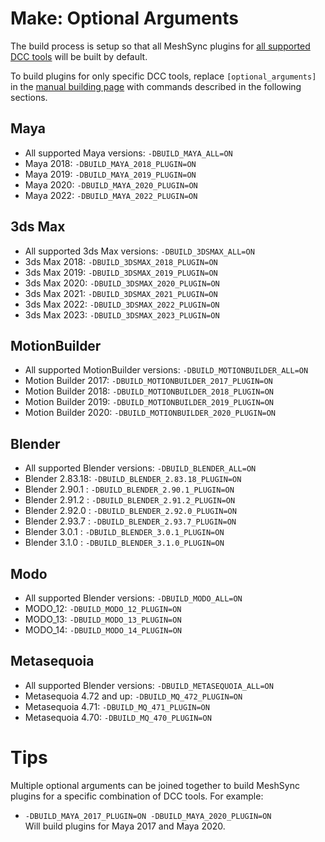 # Make: Optional Arguments

The build process is setup so that all MeshSync plugins for [all supported DCC tools](../../../Documentation~/index.md) 
will be built by default.

To build plugins for only specific DCC tools, 
replace `[optional_arguments]` in the [manual building page](BuildDCCPlugins.md)
with commands described in the following sections.

## Maya

* All supported Maya versions: `-DBUILD_MAYA_ALL=ON`
* Maya 2018: `-DBUILD_MAYA_2018_PLUGIN=ON`
* Maya 2019: `-DBUILD_MAYA_2019_PLUGIN=ON`
* Maya 2020: `-DBUILD_MAYA_2020_PLUGIN=ON`
* Maya 2022: `-DBUILD_MAYA_2022_PLUGIN=ON`

## 3ds Max

* All supported 3ds Max versions: `-DBUILD_3DSMAX_ALL=ON`
* 3ds Max 2018: `-DBUILD_3DSMAX_2018_PLUGIN=ON`
* 3ds Max 2019: `-DBUILD_3DSMAX_2019_PLUGIN=ON`
* 3ds Max 2020: `-DBUILD_3DSMAX_2020_PLUGIN=ON`
* 3ds Max 2021: `-DBUILD_3DSMAX_2021_PLUGIN=ON`
* 3ds Max 2022: `-DBUILD_3DSMAX_2022_PLUGIN=ON`
* 3ds Max 2023: `-DBUILD_3DSMAX_2023_PLUGIN=ON`

## MotionBuilder

* All supported MotionBuilder versions: `-DBUILD_MOTIONBUILDER_ALL=ON`
* Motion Builder 2017: `-DBUILD_MOTIONBUILDER_2017_PLUGIN=ON`
* Motion Builder 2018: `-DBUILD_MOTIONBUILDER_2018_PLUGIN=ON`
* Motion Builder 2019: `-DBUILD_MOTIONBUILDER_2019_PLUGIN=ON`
* Motion Builder 2020: `-DBUILD_MOTIONBUILDER_2020_PLUGIN=ON`

## Blender

* All supported Blender versions: `-DBUILD_BLENDER_ALL=ON`
* Blender 2.83.18: `-DBUILD_BLENDER_2.83.18_PLUGIN=ON`
* Blender 2.90.1 : `-DBUILD_BLENDER_2.90.1_PLUGIN=ON`
* Blender 2.91.2 : `-DBUILD_BLENDER_2.91.2_PLUGIN=ON`
* Blender 2.92.0 : `-DBUILD_BLENDER_2.92.0_PLUGIN=ON`
* Blender 2.93.7 : `-DBUILD_BLENDER_2.93.7_PLUGIN=ON`
* Blender 3.0.1 : `-DBUILD_BLENDER_3.0.1_PLUGIN=ON`
* Blender 3.1.0 : `-DBUILD_BLENDER_3.1.0_PLUGIN=ON`

## Modo

* All supported Blender versions: `-DBUILD_MODO_ALL=ON`
* MODO_12: `-DBUILD_MODO_12_PLUGIN=ON`
* MODO_13: `-DBUILD_MODO_13_PLUGIN=ON`
* MODO_14: `-DBUILD_MODO_14_PLUGIN=ON`

## Metasequoia

* All supported Blender versions: `-DBUILD_METASEQUOIA_ALL=ON`
* Metasequoia 4.72 and up: `-DBUILD_MQ_472_PLUGIN=ON`
* Metasequoia 4.71: `-DBUILD_MQ_471_PLUGIN=ON`
* Metasequoia 4.70: `-DBUILD_MQ_470_PLUGIN=ON`


# Tips

Multiple optional arguments can be joined together to build MeshSync plugins for a specific combination of 
DCC tools. For example:

* `-DBUILD_MAYA_2017_PLUGIN=ON -DBUILD_MAYA_2020_PLUGIN=ON`  
  Will build plugins for Maya 2017 and Maya 2020.
